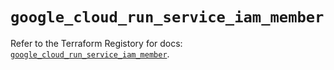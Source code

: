 # `google_cloud_run_service_iam_member`

Refer to the Terraform Registory for docs: [`google_cloud_run_service_iam_member`](https://www.terraform.io/docs/providers/google-beta/r/google_cloud_run_service_iam_member).
